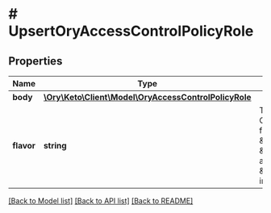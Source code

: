 # # UpsertOryAccessControlPolicyRole

## Properties

Name | Type | Description | Notes
------------ | ------------- | ------------- | -------------
**body** | [**\Ory\Keto\Client\Model\OryAccessControlPolicyRole**](OryAccessControlPolicyRole.md) |  | [optional] 
**flavor** | **string** | The ORY Access Control Policy flavor. Can be \&quot;regex\&quot;, \&quot;glob\&quot;, and \&quot;exact\&quot;.  in: path | 

[[Back to Model list]](../../README.md#documentation-for-models) [[Back to API list]](../../README.md#documentation-for-api-endpoints) [[Back to README]](../../README.md)


